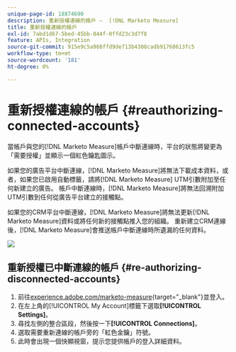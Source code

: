 ```yaml
---
unique-page-id: 18874690
description: 重新授權連線的帳戶 —  [!DNL Marketo Measure]
title: 重新授權連線的帳戶
exl-id: 7abd1d67-5bed-45bb-844f-0ffd23c3d7f8
feature: APIs, Integration
source-git-commit: 915e9c5a968ffd9de713b4308cadb91768613fc5
workflow-type: tm+mt
source-wordcount: '181'
ht-degree: 0%

---
```


# 重新授權連線的帳戶 {#reauthorizing-connected-accounts}

當帳戶與您的[!DNL Marketo Measure]帳戶中斷連線時，平台的狀態將變更為「需要授權」並顯示一個紅色鑰匙圖示。

如果您的廣告平台中斷連線，[!DNL Marketo Measure]將無法下載成本資料，或者，如果您已啟用自動標籤，請將[!DNL Marketo Measure] UTM引數附加至任何新建立的廣告。 帳戶中斷連線時，[!DNL Marketo Measure]將無法回溯附加UTM引數到任何從廣告平台建立的接觸點。

如果您的CRM平台中斷連線，[!DNL Marketo Measure]將無法更新[!DNL Marketo Measure]資料或將任何新的接觸點推入您的組織。 重新建立CRM連線後，[!DNL Marketo Measure]會推送帳戶中斷連線時所遺漏的任何資料。

![](assets/1-1.png)

## 重新授權已中斷連線的帳戶 {#re-authorizing-disconnected-accounts}

1. 前往[experience.adobe.com/marketo-measure](https://experience.adobe.com/marketo-measure){target="_blank"}並登入。
1. 在左上角的[!UICONTROL My Account]標籤下選取&#x200B;**[!UICONTROL Settings]**。
1. 尋找左側的整合區段，然後按一下&#x200B;**[!UICONTROL Connections]**。
1. 選取需要重新連線的帳戶旁的「紅色金鑰」符號。
1. 此時會出現一個快顯視窗，提示您提供帳戶的登入詳細資料。
